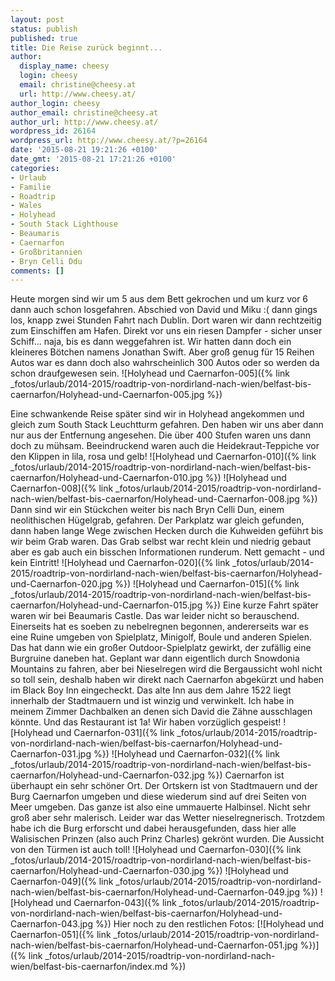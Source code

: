```yaml
---
layout: post
status: publish
published: true
title: Die Reise zurück beginnt...
author:
  display_name: cheesy
  login: cheesy
  email: christine@cheesy.at
  url: http://www.cheesy.at/
author_login: cheesy
author_email: christine@cheesy.at
author_url: http://www.cheesy.at/
wordpress_id: 26164
wordpress_url: http://www.cheesy.at/?p=26164
date: '2015-08-21 19:21:26 +0100'
date_gmt: '2015-08-21 17:21:26 +0100'
categories:
- Urlaub
- Familie
- Roadtrip
- Wales
- Holyhead
- South Stack Lighthouse
- Beaumaris
- Caernarfon
- Großbritannien
- Bryn Celli Ddu
comments: []
---
```

Heute morgen sind wir um 5 aus dem Bett gekrochen und um kurz vor 6 dann auch schon losgefahren. Abschied von David und Miku :( dann gings los, knapp zwei Stunden Fahrt nach Dublin. Dort waren wir dann rechtzeitig zum Einschiffen am Hafen. Direkt vor uns ein riesen Dampfer - sicher unser Schiff... naja, bis es dann weggefahren ist. Wir hatten dann doch ein kleineres Bötchen namens Jonathan Swift. Aber groß genug für 15 Reihen Autos war es dann doch also wahrscheinlich 300 Autos oder so werden da schon draufgewesen sein.
![Holyhead und Caernarfon-005]({% link _fotos/urlaub/2014-2015/roadtrip-von-nordirland-nach-wien/belfast-bis-caernarfon/Holyhead-und-Caernarfon-005.jpg %})
<!--more-->
Eine schwankende Reise später sind wir in Holyhead angekommen und gleich zum South Stack Leuchtturm gefahren. Den haben wir uns aber dann nur aus der Entfernung angesehen. Die über 400 Stufen waren uns dann doch zu mühsam. Beeindruckend waren auch die Heidekraut-Teppiche vor den Klippen in lila, rosa und gelb!
![Holyhead und Caernarfon-010]({% link _fotos/urlaub/2014-2015/roadtrip-von-nordirland-nach-wien/belfast-bis-caernarfon/Holyhead-und-Caernarfon-010.jpg %})
 ![Holyhead und Caernarfon-008]({% link _fotos/urlaub/2014-2015/roadtrip-von-nordirland-nach-wien/belfast-bis-caernarfon/Holyhead-und-Caernarfon-008.jpg %})
Dann sind wir ein Stückchen weiter bis nach Bryn Celli Dun, einem neolithischen Hügelgrab, gefahren. Der Parkplatz war gleich gefunden, dann haben lange Wege zwischen Hecken durch die Kuhweiden geführt bis wir beim Grab waren. Das Grab selbst war recht klein und niedrig gebaut aber es gab auch ein bisschen Informationen runderum. Nett gemacht - und kein Eintritt!
![Holyhead und Caernarfon-020]({% link _fotos/urlaub/2014-2015/roadtrip-von-nordirland-nach-wien/belfast-bis-caernarfon/Holyhead-und-Caernarfon-020.jpg %})
 ![Holyhead und Caernarfon-015]({% link _fotos/urlaub/2014-2015/roadtrip-von-nordirland-nach-wien/belfast-bis-caernarfon/Holyhead-und-Caernarfon-015.jpg %})
Eine kurze Fahrt später waren wir bei Beaumaris Castle. Das war leider nicht so berauschend. Einerseits hat es soeben zu nebelregnen begonnen, andererseits war es eine Ruine umgeben von Spielplatz, Minigolf, Boule und anderen Spielen. Das hat dann wie ein großer Outdoor-Spielplatz gewirkt, der zufällig eine Burgruine daneben hat.
Geplant war dann eigentlich durch Snowdonia Mountains zu fahren, aber bei Nieselregen wird die Bergaussicht wohl nicht so toll sein, deshalb haben wir direkt nach Caernarfon abgekürzt und haben im Black Boy Inn eingecheckt. Das alte Inn aus dem Jahre 1522 liegt innerhalb der Stadtmauern und ist winzig und verwinkelt. Ich habe in meinem Zimmer Dachbalken an denen sich David die Zähne ausschlagen könnte. Und das Restaurant ist 1a! Wir haben vorzüglich gespeist!
![Holyhead und Caernarfon-031]({% link _fotos/urlaub/2014-2015/roadtrip-von-nordirland-nach-wien/belfast-bis-caernarfon/Holyhead-und-Caernarfon-031.jpg %})
 ![Holyhead und Caernarfon-032]({% link _fotos/urlaub/2014-2015/roadtrip-von-nordirland-nach-wien/belfast-bis-caernarfon/Holyhead-und-Caernarfon-032.jpg %})
Caernarfon ist überhaupt ein sehr schöner Ort. Der Ortskern ist von Stadtmauern und der Burg Caernarfon umgeben und diese wiederum sind auf drei Seiten von Meer umgeben. Das ganze ist also eine ummauerte Halbinsel. Nicht sehr groß aber sehr malerisch. Leider war das Wetter nieselregnerisch. Trotzdem habe ich die Burg erforscht und dabei herausgefunden, dass hier alle Walisischen Prinzen (also auch Prinz Charles) gekrönt wurden. Die Aussicht von den Türmen ist auch toll!
![Holyhead und Caernarfon-030]({% link _fotos/urlaub/2014-2015/roadtrip-von-nordirland-nach-wien/belfast-bis-caernarfon/Holyhead-und-Caernarfon-030.jpg %})
 ![Holyhead und Caernarfon-049]({% link _fotos/urlaub/2014-2015/roadtrip-von-nordirland-nach-wien/belfast-bis-caernarfon/Holyhead-und-Caernarfon-049.jpg %})
 ![Holyhead und Caernarfon-043]({% link _fotos/urlaub/2014-2015/roadtrip-von-nordirland-nach-wien/belfast-bis-caernarfon/Holyhead-und-Caernarfon-043.jpg %})
Hier noch zu den restlichen Fotos:
[![Holyhead und Caernarfon-051]({% link _fotos/urlaub/2014-2015/roadtrip-von-nordirland-nach-wien/belfast-bis-caernarfon/Holyhead-und-Caernarfon-051.jpg %})]({% link _fotos/urlaub/2014-2015/roadtrip-von-nordirland-nach-wien/belfast-bis-caernarfon/index.md %})
